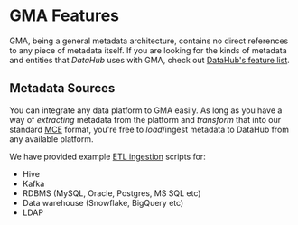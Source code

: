 # GMA Features

GMA, being a general metadata architecture, contains no direct references to any piece of metadata itself. If you are
looking for the kinds of metadata and entities that _DataHub_ uses with GMA, check out [DataHub's feature list](https://github.com/linkedin/datahub/blob/master/docs/features.md).


## Metadata Sources

You can integrate any data platform to GMA easily. As long as you have a way of *extracting* metadata from the platform
and *transform* that into our standard [MCE](what/mxe.md) format, you're free to *load*/ingest metadata to DataHub from
any available platform.

We have provided example [ETL ingestion](architecture/metadata-ingestion.md) scripts for:
 - Hive
 - Kafka
 - RDBMS (MySQL, Oracle, Postgres, MS SQL etc)
 - Data warehouse (Snowflake, BigQuery etc)
 - LDAP
